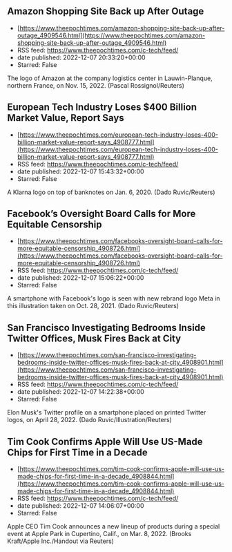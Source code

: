 ## Amazon Shopping Site Back up After Outage
 - [https://www.theepochtimes.com/amazon-shopping-site-back-up-after-outage_4909546.html](https://www.theepochtimes.com/amazon-shopping-site-back-up-after-outage_4909546.html)
 - RSS feed: https://www.theepochtimes.com/c-tech/feed/
 - date published: 2022-12-07 20:33:20+00:00
 - Starred: False

The logo of Amazon at the company logistics center in Lauwin-Planque, northern France, on Nov. 15, 2022. (Pascal Rossignol/Reuters)

## European Tech Industry Loses $400 Billion Market Value, Report Says
 - [https://www.theepochtimes.com/european-tech-industry-loses-400-billion-market-value-report-says_4908777.html](https://www.theepochtimes.com/european-tech-industry-loses-400-billion-market-value-report-says_4908777.html)
 - RSS feed: https://www.theepochtimes.com/c-tech/feed/
 - date published: 2022-12-07 15:43:32+00:00
 - Starred: False

A Klarna logo on top of banknotes on Jan. 6, 2020. (Dado Ruvic/Reuters)

## Facebook’s Oversight Board Calls for More Equitable Censorship
 - [https://www.theepochtimes.com/facebooks-oversight-board-calls-for-more-equitable-censorship_4908726.html](https://www.theepochtimes.com/facebooks-oversight-board-calls-for-more-equitable-censorship_4908726.html)
 - RSS feed: https://www.theepochtimes.com/c-tech/feed/
 - date published: 2022-12-07 15:06:22+00:00
 - Starred: False

A smartphone with Facebook's logo is seen with new rebrand logo Meta in this illustration taken on Oct. 28, 2021. (Dado Ruvic/Reuters)

## San Francisco Investigating Bedrooms Inside Twitter Offices, Musk Fires Back at City
 - [https://www.theepochtimes.com/san-francisco-investigating-bedrooms-inside-twitter-offices-musk-fires-back-at-city_4908901.html](https://www.theepochtimes.com/san-francisco-investigating-bedrooms-inside-twitter-offices-musk-fires-back-at-city_4908901.html)
 - RSS feed: https://www.theepochtimes.com/c-tech/feed/
 - date published: 2022-12-07 14:22:38+00:00
 - Starred: False

Elon Musk's Twitter profile on a smartphone placed on printed Twitter logos, on April 28, 2022. (Dado Ruvic/Illustration/Reuters)

## Tim Cook Confirms Apple Will Use US-Made Chips for First Time in a Decade
 - [https://www.theepochtimes.com/tim-cook-confirms-apple-will-use-us-made-chips-for-first-time-in-a-decade_4908844.html](https://www.theepochtimes.com/tim-cook-confirms-apple-will-use-us-made-chips-for-first-time-in-a-decade_4908844.html)
 - RSS feed: https://www.theepochtimes.com/c-tech/feed/
 - date published: 2022-12-07 14:06:07+00:00
 - Starred: False

Apple CEO Tim Cook announces a new lineup of products during a special event at Apple Park in Cupertino, Calif., on Mar. 8, 2022. (Brooks Kraft/Apple Inc./Handout via Reuters)
